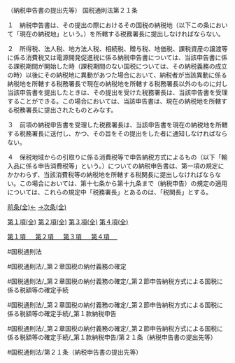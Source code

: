 （納税申告書の提出先等）
国税通則法第２１条

１　納税申告書は、その提出の際におけるその国税の納税地（以下この条において「現在の納税地」という。）を所轄する税務署長に提出しなければならない。

２　所得税、法人税、地方法人税、相続税、贈与税、地価税、課税資産の譲渡等に係る消費税又は電源開発促進税に係る納税申告書については、当該申告書に係る課税期間が開始した時（課税期間のない国税については、その納税義務の成立の時）以後にその納税地に異動があつた場合において、納税者が当該異動に係る納税地を所轄する税務署長で現在の納税地を所轄する税務署長以外のものに対し当該申告書を提出したときは、その提出を受けた税務署長は、当該申告書を受理することができる。この場合においては、当該申告書は、現在の納税地を所轄する税務署長に提出されたものとみなす。

３　前項の納税申告書を受理した税務署長は、当該申告書を現在の納税地を所轄する税務署長に送付し、かつ、その旨をその提出をした者に通知しなければならない。

４　保税地域からの引取りに係る消費税等で申告納税方式によるもの（以下「輸入品に係る申告消費税等」という。）についての納税申告書は、第一項の規定にかかわらず、当該消費税等の納税地を所轄する税関長に提出しなければならない。この場合においては、第十七条から第十九条まで（納税申告）の規定の適用については、これらの規定中「税務署長」とあるのは、「税関長」とする。

[前条(全)←](国税通則法＿＿＿＿＿第２０条_.md)    [→次条(全)](国税通則法＿＿＿＿＿第２２条_.md)

[第１項(全)](国税通則法＿＿＿＿＿第２１条第１項_.md)  [第２項(全)](国税通則法＿＿＿＿＿第２１条第２項_.md)  [第３項(全)](国税通則法＿＿＿＿＿第２１条第３項_.md)  [第４項(全)](国税通則法＿＿＿＿＿第２１条第４項_.md)  

[第１項 　 ](国税通則法＿＿＿＿＿第２１条第１項.md)  [第２項 　 ](国税通則法＿＿＿＿＿第２１条第２項.md)  [第３項 　 ](国税通則法＿＿＿＿＿第２１条第３項.md)  [第４項 　 ](国税通則法＿＿＿＿＿第２１条第４項.md)  

#国税通則法

#国税通則法/_第２章国税の納付義務の確定

#国税通則法/_第２章国税の納付義務の確定/_第２節申告納税方式による国税に係る税額等の確定手続

#国税通則法/_第２章国税の納付義務の確定/_第２節申告納税方式による国税に係る税額等の確定手続/_第１款納税申告

#国税通則法/_第２章国税の納付義務の確定/_第２節申告納税方式による国税に係る税額等の確定手続/_第１款納税申告/第２１条（納税申告書の提出先等）

#国税通則法/第２１条（納税申告書の提出先等）


